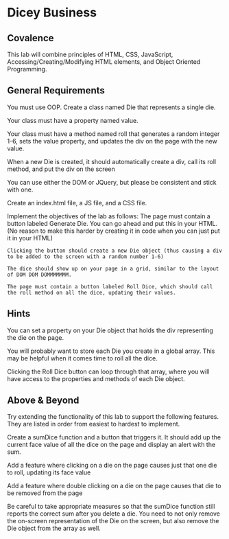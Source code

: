 # Dicey Business
## Covalence

This lab will combine principles of HTML, CSS, JavaScript, Accessing/Creating/Modifying HTML elements, and Object Oriented Programming.

## General Requirements

You must use OOP. Create a class named Die that represents a single die.

Your class must have a property named value.

Your class must have a method named roll that generates a random integer 1-6, sets the value property, and updates the div on the page with the new value.

When a new Die is created, it should automatically create a div, call its roll method, and put the div on the screen

You can use either the DOM or JQuery, but please be consistent and stick with one.

Create an index.html file, a JS file, and a CSS file.

Implement the objectives of the lab as follows:
    The page must contain a button labeled Generate Die. You can go ahead and put this in your HTML. (No reason to make this harder by creating it in code when you can just put it in your HTML)

    Clicking the button should create a new Die object (thus causing a div to be added to the screen with a random number 1-6)

    The dice should show up on your page in a grid, similar to the layout of DOM DOM DOMMMMMMM.
    
    The page must contain a button labeled Roll Dice, which should call the roll method on all the dice, updating their values.

## Hints

You can set a property on your Die object that holds the div representing the die on the page.

You will probably want to store each Die you create in a global array. This may be helpful when it comes time to roll all the dice.

Clicking the Roll Dice button can loop through that array, where you will have access to the properties and methods of each Die object.

## Above & Beyond

Try extending the functionality of this lab to support the following features. They are listed in order from easiest to hardest to implement.

Create a sumDice function and a button that triggers it. It should add up the current face value of all the dice on the page and display an alert with the sum.

Add a feature where clicking on a die on the page causes just that one die to roll, updating its face value

Add a feature where double clicking on a die on the page causes that die to be removed from the page

Be careful to take appropriate measures so that the sumDice function still reports the correct sum after you delete a die. You need to not only remove the on-screen representation of the Die on the screen, but also remove the Die object from the array as well.